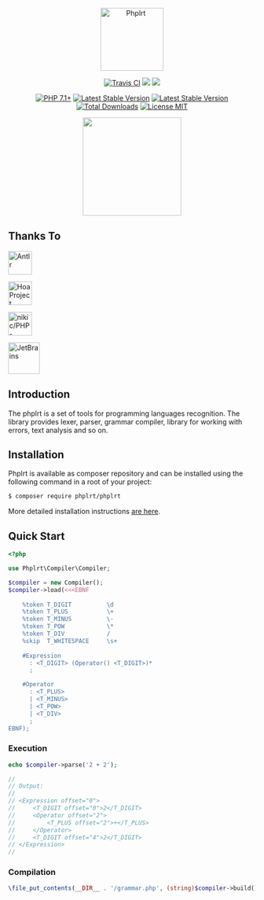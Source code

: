 <p align="center">
    <a href="https://phplrt.org/">
        <img src="https://avatars2.githubusercontent.com/u/49816277?s=128" width="128" alt="Phplrt" />
    </a>
</p>
<p align="center">
    <a href="https://travis-ci.org/phplrt/phplrt"><img src="https://travis-ci.org/phplrt/phplrt.svg?branch=master" alt="Travis CI" /></a>
    <a href="https://codeclimate.com/github/phplrt/phplrt/test_coverage"><img src="https://api.codeclimate.com/v1/badges/90ee68ef959f72fe7bf6/test_coverage" /></a>
    <a href="https://codeclimate.com/github/phplrt/phplrt/maintainability"><img src="https://api.codeclimate.com/v1/badges/90ee68ef959f72fe7bf6/maintainability" /></a>
</p>
<p align="center">
    <a href="https://packagist.org/packages/phplrt/phplrt"><img src="https://img.shields.io/badge/PHP-7.4+-ff0140.svg" alt="PHP 7.1+"></a>
    <a href="https://packagist.org/packages/phplrt/phplrt"><img src="https://poser.pugx.org/phplrt/phplrt/version" alt="Latest Stable Version"></a>
    <a href="https://packagist.org/packages/phplrt/phplrt"><img src="https://poser.pugx.org/phplrt/phplrt/v/unstable" alt="Latest Stable Version"></a>
    <a href="https://packagist.org/packages/phplrt/phplrt"><img src="https://poser.pugx.org/phplrt/phplrt/downloads" alt="Total Downloads"></a>
    <a href="https://raw.githubusercontent.com/phplrt/phplrt/master/LICENSE.md"><img src="https://poser.pugx.org/phplrt/phplrt/license" alt="License MIT"></a>
</p>

<p align="center">
    <a href="https://opencollective.com/phplrt/donate?" target="_blank">
      <img src="https://opencollective.com/phplrt/donate/button@2x.png" width="200" />
    </a>
</p>

## Thanks To

<p align="center">
    <p>
        <a href="https://www.antlr.org/" target="_blank" rel="nofollow">
            <img src="https://phplrt.org/img/thanks/antlr-logo.png" alt="Antlr" height="48" />
        </a>
    </p>
    <p>
        <a href="https://hoa-project.net/" target="_blank" rel="nofollow">
            <img src="https://phplrt.org/img/thanks/hoa.svg" alt="Hoa Project" height="48" />
        </a>
    </p>
    <p>
        <a href="https://github.com/nikic/PHP-Parser" target="_blank" rel="nofollow">
            <img src="https://phplrt.org/img/thanks/php-parser.png" alt="nikic/PHP-Parser" height="48" />
        </a>
    </p>
    <p>
        <a href="https://www.jetbrains.com/" target="_blank" rel="nofollow">
            <img src="https://phplrt.org/img/thanks/jetbrains.svg" alt="JetBrains" height="64" />
        </a>
    </p>
</p>

## Introduction

The phplrt is a set of tools for programming languages recognition. The library 
provides lexer, parser, grammar compiler, library for working with errors, 
text analysis and so on.

## Installation

Phplrt is available as composer repository and can be 
installed using the following command in a root of your project:

```bash
$ composer require phplrt/phplrt
```

More detailed installation instructions [are here](/docs/installation).

## Quick Start

```php
<?php

use Phplrt\Compiler\Compiler;

$compiler = new Compiler();
$compiler->load(<<<EBNF
   
    %token T_DIGIT          \d
    %token T_PLUS           \+
    %token T_MINUS          \-
    %token T_POW            \*
    %token T_DIV            /
    %skip  T_WHITESPACE     \s+
    
    #Expression
      : <T_DIGIT> (Operator() <T_DIGIT>)* 
      ;

    #Operator
      : <T_PLUS>
      | <T_MINUS>
      | <T_POW>
      | <T_DIV>
      ;
EBNF);
```

### Execution

```php
echo $compiler->parse('2 + 2');

//
// Output:
//
// <Expression offset="0">
//     <T_DIGIT offset="0">2</T_DIGIT>
//     <Operator offset="2">
//         <T_PLUS offset="2">+</T_PLUS>
//     </Operator>
//     <T_DIGIT offset="4">2</T_DIGIT>
// </Expression>
//
```

### Compilation

```php
\file_put_contents(__DIR__ . '/grammar.php', (string)$compiler->build());
```
